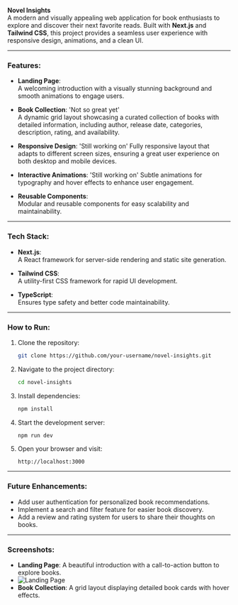 **Novel Insights**  
A modern and visually appealing web application for book enthusiasts to explore and discover their next favorite reads. Built with **Next.js** and **Tailwind CSS**, this project provides a seamless user experience with responsive design, animations, and a clean UI.

---

### Features:
- **Landing Page**:  
  A welcoming introduction with a visually stunning background and smooth animations to engage users.

- **Book Collection**: 'Not so great yet'  
  A dynamic grid layout showcasing a curated collection of books with detailed information, including author, release date, categories, description, rating, and availability.

- **Responsive Design**:  'Still working on'
  Fully responsive layout that adapts to different screen sizes, ensuring a great user experience on both desktop and mobile devices.

- **Interactive Animations**:  'Still working on'
  Subtle animations for typography and hover effects to enhance user engagement.

- **Reusable Components**:  
  Modular and reusable components for easy scalability and maintainability.

---

### Tech Stack:
- **Next.js**:  
  A React framework for server-side rendering and static site generation.

- **Tailwind CSS**:  
  A utility-first CSS framework for rapid UI development.

- **TypeScript**:  
  Ensures type safety and better code maintainability.

---

### How to Run:
1. Clone the repository:
   ```bash
   git clone https://github.com/your-username/novel-insights.git
   ```
2. Navigate to the project directory:
   ```bash
   cd novel-insights
   ```
3. Install dependencies:
   ```bash
   npm install
   ```
4. Start the development server:
   ```bash
   npm run dev
   ```
5. Open your browser and visit:
   ```
   http://localhost:3000
   ```

---

### Future Enhancements:
- Add user authentication for personalized book recommendations.
- Implement a search and filter feature for easier book discovery.
- Add a review and rating system for users to share their thoughts on books.

---

### Screenshots:
- **Landing Page**: A beautiful introduction with a call-to-action button to explore books.
- ![Landing Page](/Header-Background.jpg "This is a landing page.")
- **Book Collection**: A grid layout displaying detailed book cards with hover effects.
